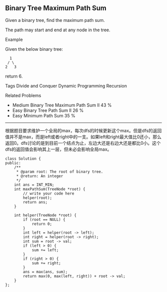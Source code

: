 ## Binary Tree Maximum Path Sum  ##

Given a binary tree, find the maximum path sum.

The path may start and end at any node in the tree.

Example

Given the below binary tree:

	  1
	 / \
	2   3
return 6.

Tags 
Divide and Conquer Dynamic Programming Recursion

Related Problems 

- Medium Binary Tree Maximum Path Sum II 43 %
- Easy Binary Tree Path Sum II 26 %
- Easy Minimum Path Sum 35 %

----------

根据题目要求维护一个全局的max，每次dfs的时候更新这个max。但是dfs的返回值并不是max，而是left或者right中的一支。如果left和right最大值比0还小，那么返回0。dfs讨论的是到目前一个结点为止，左边大还是右边大还是都比0小。这个dfs的返回值会影响其上一层，但未必会影响全局max。

	class Solution {
	public:
	    /**
	     * @param root: The root of binary tree.
	     * @return: An integer
	     */
	    int ans = INT_MIN;
	    int maxPathSum(TreeNode *root) {
	        // write your code here
	        helper(root);
	        return ans;
	    }
	
	    int helper(TreeNode *root) {
	        if (root == NULL) {
	            return 0;
	        }
	        int left = helper(root -> left);
	        int right = helper(root -> right);
	        int sum = root -> val;
	        if (left > 0) {
	            sum += left;
	        }
	        if (right > 0) {
	            sum += right;
	        }
	        ans = max(ans, sum);
	        return max(0, max(left, right)) + root -> val;
	    }
	};